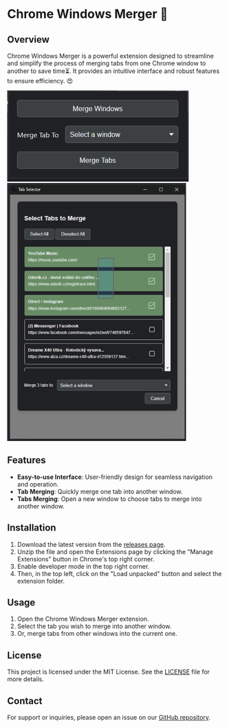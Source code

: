 # Chrome Windows Merger 🔀

## Overview

Chrome Windows Merger is a powerful extension designed to streamline and simplify the process of merging tabs from one Chrome window to another to save time⏳. It provides an intuitive interface and robust features to ensure efficiency. 😍

![Chrome Windows Merger](preview/v3-0-0-main.png)
<img src="preview/v3-0-0-merge-tabs-select.png" alt="Chrome Windows Merger" height="600">

## Features

- **Easy-to-use Interface**: User-friendly design for seamless navigation and operation.
- **Tab Merging**: Quickly merge one tab into another window.
- **Tabs Merging**: Open a new window to choose tabs to merge into another window.

## Installation

1. Download the latest version from the [releases page](https://github.com/Doriim/Chrome-Windows-Merger/releases).
2. Unzip the file and open the Extensions page by clicking the "Manage Extensions" button in Chrome's top right corner.
3. Enable developer mode in the top right corner.
4. Then, in the top left, click on the "Load unpacked" button and select the extension folder.

## Usage

1. Open the Chrome Windows Merger extension.
2. Select the tab you wish to merge into another window.
3. Or, merge tabs from other windows into the current one.

<!-- ## Contributing

We welcome contributions from the community. Please read our [contributing guidelines](CONTRIBUTING.md) to get started. -->

## License

This project is licensed under the MIT License. See the [LICENSE](LICENSE) file for more details.

## Contact

For support or inquiries, please open an issue on our [GitHub repository](https://github.com/Doriim/Windows-Merger/issues).

